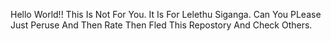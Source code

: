 Hello World!!
This Is Not For You.
It Is For Lelethu Siganga.
Can You PLease Just Peruse And Then Rate Then Fled This Repostory And Check Others.

